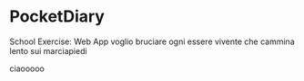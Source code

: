# PocketDiary
School Exercise: Web App
voglio bruciare ogni essere vivente che cammina lento sui marciapiedi


ciaooooo
